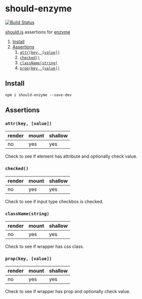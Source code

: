 # should-enzyme

[![Build Status](https://travis-ci.org/rkotze/should-enzyme.svg?branch=master)](https://travis-ci.org/rkotze/joinable)

[should.js](https://shouldjs.github.io/) assertions for [enzyme](https://github.com/airbnb/enzyme)

1. [Install](#install)
1. [Assertions](#assertions)
	1. [`attr(key, [value])`](#attrkey-value)
	1. [`checked()`](#checked)
	1. [`className(string)`](#classnamestring)
	1. [`prop(key, [value])`](#propkey-value)

## Install

`npm i should-enzyme --save-dev`

## Assertions

### `attr(key, [value])`

| render | mount | shallow |
| -------|-------|-------- |
| no     | yes   | yes     |

Check to see if element has attribute and optionally check value.

### `checked()`

| render | mount | shallow |
| -------|-------|-------- |
| no     | yes   | yes     |

Check to see if input type checkbox is checked.

### `className(string)`

| render | mount | shallow |
| -------|-------|-------- |
| no     | yes   | yes     |

Check to see if wrapper has css class.

### `prop(key, [value])`

| render | mount | shallow |
| -------|-------|-------- |
| no     | yes   | yes     |

Check to see if wrapper has prop and optionally check value.
